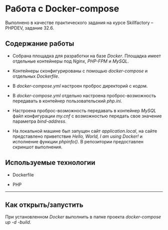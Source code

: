# Работа с Docker-compose
Выполнено в качестве практического задания на курсе Skillfactory &ndash; PHPDEV, задание 32.6.

## Содержание работы

* Собрана площадка для разработки на базе *Docker*. Площадка имеет отдельные контейнеры под *Nginx*, *PHP-FPM* и *MySQL*. 

* Контейнеры сконфигурированы с помощью *docker-compose* и отдельных *Dockerfile*.

* В *docker-compose.yml* настроен проброс директорий с кодом.

* В *docker-compose.yml* отдельно настроена проброс-возможность передавать в контейнер пользовательский *php.ini*.

* Настроена проброс-возможность передавать в контейнер *MySQL* файл конфигурации *my.сnf* с возможностью передать свое значение параметра *bind-address*. 

* На локальной машине был запущен сайт *application.local*, на сайте представлено приветствие *Hello, World, I am using Docker!* и исполнение функции *phpinfo()*. В репозитории предоставлен скриншот выполнения.



## Используемые технологии

* Dockerfile

* PHP


---
## Как открыть/запустить

При установленном *Docker* выполнить в папке проекта *docker-compose up -d -build*.
